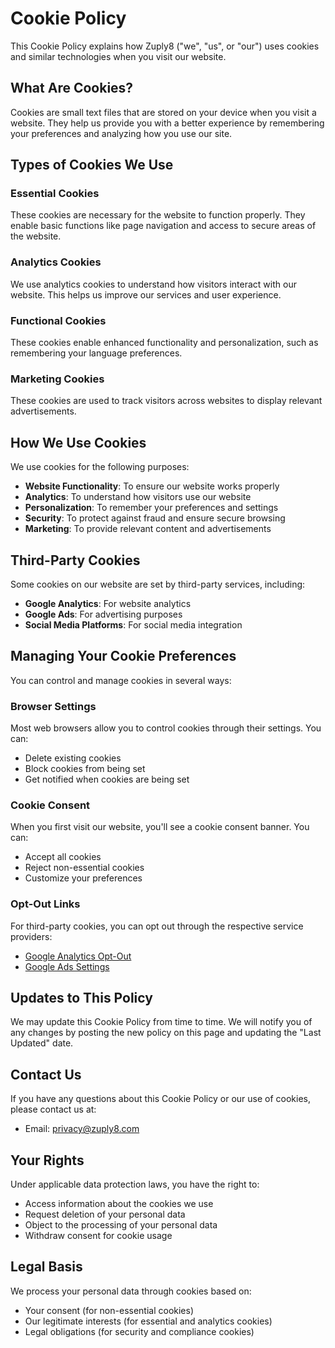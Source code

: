 # Cookie Policy

This Cookie Policy explains how Zuply8 ("we", "us", or "our") uses cookies and similar technologies when you visit our website.

## What Are Cookies?

Cookies are small text files that are stored on your device when you visit a website. They help us provide you with a better experience by remembering your preferences and analyzing how you use our site.

## Types of Cookies We Use

### Essential Cookies

These cookies are necessary for the website to function properly. They enable basic functions like page navigation and access to secure areas of the website.

### Analytics Cookies

We use analytics cookies to understand how visitors interact with our website. This helps us improve our services and user experience.

### Functional Cookies

These cookies enable enhanced functionality and personalization, such as remembering your language preferences.

### Marketing Cookies

These cookies are used to track visitors across websites to display relevant advertisements.

## How We Use Cookies

We use cookies for the following purposes:

- **Website Functionality**: To ensure our website works properly
- **Analytics**: To understand how visitors use our website
- **Personalization**: To remember your preferences and settings
- **Security**: To protect against fraud and ensure secure browsing
- **Marketing**: To provide relevant content and advertisements

## Third-Party Cookies

Some cookies on our website are set by third-party services, including:

- **Google Analytics**: For website analytics
- **Google Ads**: For advertising purposes
- **Social Media Platforms**: For social media integration

## Managing Your Cookie Preferences

You can control and manage cookies in several ways:

### Browser Settings

Most web browsers allow you to control cookies through their settings. You can:

- Delete existing cookies
- Block cookies from being set
- Get notified when cookies are being set

### Cookie Consent

When you first visit our website, you'll see a cookie consent banner. You can:

- Accept all cookies
- Reject non-essential cookies
- Customize your preferences

### Opt-Out Links

For third-party cookies, you can opt out through the respective service providers:

- [Google Analytics Opt-Out](https://tools.google.com/dlpage/gaoptout)
- [Google Ads Settings](https://adssettings.google.com/)

## Updates to This Policy

We may update this Cookie Policy from time to time. We will notify you of any changes by posting the new policy on this page and updating the "Last Updated" date.

## Contact Us

If you have any questions about this Cookie Policy or our use of cookies, please contact us at:

- Email: privacy@zuply8.com

## Your Rights

Under applicable data protection laws, you have the right to:

- Access information about the cookies we use
- Request deletion of your personal data
- Object to the processing of your personal data
- Withdraw consent for cookie usage

## Legal Basis

We process your personal data through cookies based on:

- Your consent (for non-essential cookies)
- Our legitimate interests (for essential and analytics cookies)
- Legal obligations (for security and compliance cookies)
